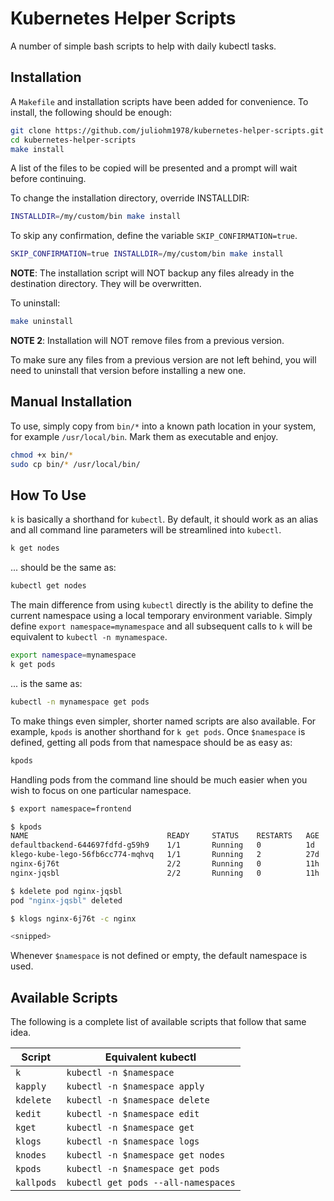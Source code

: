 # Kubernetes Helper Scripts

A number of simple bash scripts to help with daily kubectl tasks.

## Installation

A `Makefile` and installation scripts have been added for convenience. To install, the following should be enough:

```bash
git clone https://github.com/juliohm1978/kubernetes-helper-scripts.git
cd kubernetes-helper-scripts
make install
```

A list of the files to be copied will be presented and a prompt will wait before continuing.

To change the installation directory, override INSTALLDIR:

```bash
INSTALLDIR=/my/custom/bin make install
```

To skip any confirmation, define the variable `SKIP_CONFIRMATION=true`.

```bash
SKIP_CONFIRMATION=true INSTALLDIR=/my/custom/bin make install
```

**NOTE**: The installation script will NOT backup any files already in the destination directory. They will be overwritten.

To uninstall:

```bash
make uninstall
```

**NOTE 2**: Installation will NOT remove files from a previous version.

To make sure any files from a previous version are not left behind, you will need to uninstall that version before installing a new one.

## Manual Installation

To use, simply copy from `bin/*` into a known path location in your system, for example `/usr/local/bin`. Mark them as executable and enjoy.

```bash
chmod +x bin/*
sudo cp bin/* /usr/local/bin/
```

## How To Use

`k` is basically a shorthand for `kubectl`. By default, it should work as an alias and all command line parameters will be streamlined into `kubectl`.

```bash
k get nodes
```

... should be the same as:

```bash
kubectl get nodes
```

The main difference from using `kubectl` directly is the ability to define the current namespace using a local temporary environment variable. Simply define `export namespace=mynamespace` and all subsequent calls to `k` will be equivalent to `kubectl -n mynamespace`.

```bash
export namespace=mynamespace
k get pods
```

... is the same as:

```bash
kubectl -n mynamespace get pods
```

To make things even simpler, shorter named scripts are also available. For example, `kpods` is another shorthand for `k get pods`. Once `$namespace` is defined, getting all pods from that namespace should be as easy as:

```bash
kpods
```

Handling pods from the command line should be much easier when you wish to focus on one particular namespace.

```bash
$ export namespace=frontend

$ kpods
NAME                               READY     STATUS    RESTARTS   AGE
defaultbackend-644697fdfd-g59h9    1/1       Running   0          1d
klego-kube-lego-56fb6cc774-mqhvq   1/1       Running   2          27d
nginx-6j76t                        2/2       Running   0          11h
nginx-jqsbl                        2/2       Running   0          11h

$ kdelete pod nginx-jqsbl
pod "nginx-jqsbl" deleted

$ klogs nginx-6j76t -c nginx

<snipped>
```

Whenever `$namespace` is not defined or empty, the default namespace is used.

## Available Scripts

The following is a complete list of available scripts that follow that same idea.

Script | Equivalent kubectl
------ | ------------------
`k` | `kubectl -n $namespace`
`kapply` | `kubectl -n $namespace apply`
`kdelete` | `kubectl -n $namespace delete`
`kedit` | `kubectl -n $namespace edit`
`kget` | `kubectl -n $namespace get`
`klogs` | `kubectl -n $namespace logs`
`knodes` | `kubectl -n $namespace get nodes`
`kpods` | `kubectl -n $namespace get pods`
`kallpods` | `kubectl get pods --all-namespaces`
